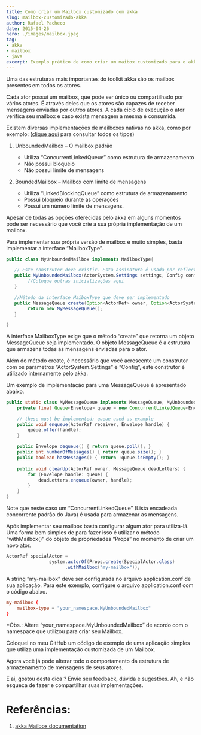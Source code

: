 ```yaml
---
title: Como criar um Mailbox customizado com akka
slug: mailbox-customizado-akka
author: Rafael Pacheco
date: 2015-04-26
hero: ./images/mailbox.jpeg
tag:
- akka
- mailbox
- java
excerpt: Exemplo prático de como criar um maibox customizado para o akka. 
---
```


Uma das estruturas mais importantes do toolkit akka são os mailbox presentes em todos os atores.

Cada ator possui um mailbox, que pode ser único ou compartilhado por vários atores. É através deles que os atores são capazes de receber mensagens enviadas por outros atores. A cada ciclo de execução o ator verifica seu mailbox e caso exista mensagem a mesma é consumida.

Existem diversas implementações de mailboxes nativas no akka, como por exemplo: ([clique aqui](http://doc.akka.io/docs/akka/current/java/mailboxes.html) para consultar todos os tipos)

1. UnboundedMailbox – O mailbox padrão
    - Utiliza “ConcurrentLinkedQueue” como estrutura de armazenamento
    - Não possui bloqueio
    - Não possui limite de mensagens

2. BoundedMailbox – Mailbox com limite de mensagens
    * Utiliza “LinkedBlockingQueue” como estrutura de armazenamento
    * Possui bloqueio durante as operações
    * Possui um número limite de mensagens.

Apesar de todas as opções oferecidas pelo akka em alguns momentos pode ser necessário que você crie a sua própria implementação de um mailbox.

Para implementar sua própria versão de mailbox é muito simples, basta implementar a interface “MailboxType”.

```java
public class MyUnboundedMailbox implements MailboxType{

   // Este construtor deve existir. Esta assinatura é usada por reflection pelo Akka
   public MyUnboundedMailbox(ActorSystem.Settings settings, Config config) {
        //Coloque outras inicializações aqui
   }

   //Método da interface MaiboxType que deve ser implementado
   public MessageQueue create(Option<ActorRef> owner, Option<ActorSystem> system) {
        return new MyMessageQueue();
   }

}
```

A interface MailboxType exige que o método “create” que retorna um objeto MessageQueue seja implementado. O objeto MessageQueue é a estrutura que armazena todas as mensagens enviadas para o ator.

Além do método create, é necessário que você acrescente um construtor com os parametros “ActorSystem.Settings” e “Config”, este construtor é utilizado internamente pelo akka.

Um exemplo de implementação para uma MessageQueue é apresentado abaixo.

```java
public static class MyMessageQueue implements MessageQueue, MyUnboundedMessageQueueSemantics {
    private final Queue<Envelope> queue = new ConcurrentLinkedQueue<Envelope>();

    // these must be implemented; queue used as example
    public void enqueue(ActorRef receiver, Envelope handle) {
        queue.offer(handle);
    }
    
    public Envelope dequeue() { return queue.poll(); }
    public int numberOfMessages() { return queue.size(); }
    public boolean hasMessages() { return !queue.isEmpty(); }
    
    public void cleanUp(ActorRef owner, MessageQueue deadLetters) {
        for (Envelope handle: queue) {
            deadLetters.enqueue(owner, handle);
        }
    }
}
```

Note que neste caso um “ConcurrentLinkedQueue” (Lista encadeada concorrente padrão do Java) é usada para armazenar as mensagens.

Após implementar seu mailbox basta configurar algum ator para utiliza-lá. Uma forma bem simples de para fazer isso é utilizar o método “withMailbox()” do objeto de propriedades “Props” no momento de criar um novo ator.

```java
ActorRef specialActor = 
                system.actorOf(Props.create(SpecialActor.class)
                      .withMailbox("my-mailbox"));
```

A string “my-mailbox” deve ser configurada no arquivo application.conf de sua aplicação.
Para este exemplo, configure o arquivo application.conf com o código abaixo.

```conf
my-mailbox {
    mailbox-type = "your_namespace.MyUnboundedMailbox"
}
```

*Obs.: Altere “your_namespace.MyUnboundedMailbox”
de acordo com o namespace que utilizou para criar seu Mailbox.

Coloquei no meu GitHub um código de exemplo de uma aplicação simples que utiliza uma implementação customizada de um Mailbox.

Agora você já pode alterar todo o comportamento da estrutura de armazenamento de mensagens de seus atores.

E ai, gostou desta dica ?
Envie seu feedback, dúvida e sugestões. Ah, e não esqueça de fazer e compartilhar suas implementações.

# Referências:

1. [akka Mailbox documentation](http://doc.akka.io/docs/akka/current/java/mailboxes.html)